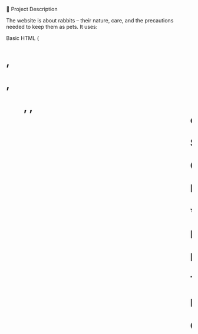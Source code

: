 📌 Project Description

The website is about rabbits – their nature, care, and the precautions needed to keep them as pets.
It uses:

Basic HTML (<h1>, <p>, <ul>, <table>, <marquee> etc.)

Simple CSS for background, colors, and borders.

Cream and Baby Pink theme 🎨

Full-width table showing precautions and reasons.

✨ Features

Introductory description about rabbits.

Precaution list in bullet points.

Table of extra care tips (expanded horizontally across the page).

Background with optional rabbit patterns.

Centered text, pink borders, and playful fonts.
